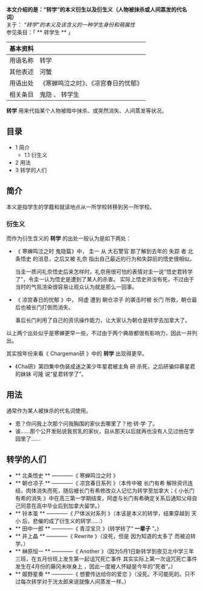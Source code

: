 **本文介绍的是：“转学”的本义衍生以及衍生义（人物被抹杀或人间蒸发的代名词）**  
关于： _“转学”的本义及该含义的一种学生身份和萌属性_  
参见条目：「 ** 转学生  ** 」

|  **基本资料**  ||
|---|---|
|用语名称  |  转学   |
|其他表述  |  河蟹   |
|用语出处  |  《寒蝉鸣泣之时》、《凉宫春日的忧郁》   |
|相关条目  |  鬼隐  、  转学生   |
  
**转学** 用来代指某个人物被暗中抹杀、或突然消失、人间蒸发等状况。

##  目录

  * 1  简介 
    * 1.1  衍生义 
  * 2  用法 
  * 3  转学的人们 

##  简介

本义是指学生的学籍和就读地点从一所学校转移到另一所学校。

###  衍生义

而作为衍生含义的 **转学** 的出处一般认为是如下两处：

  * 《  寒蝉鸣泣之时  鬼隐篇》中，  圭一  从  大石警官  那了解到去年的  失踪  者  北条悟史  的消息，之后又被  礼奈  指出自己最近的行为和失踪前的悟史很相似。 

     当圭一质问礼奈悟史后来怎样时，礼奈用很可怕的表情对圭一说“悟史君转学了”，令圭一认为悟史是遭到了某人的杀害。 
     实际上悟史并没有死，不过由于当时的气氛渲染很容易让观众认为就是那么一回事。 

  * 《  凉宫春日的忧郁  》中，  阿虚  遭到  朝仓凉子  的袭击时被  长门  所救，朝仓最后也被长门打倒而消失。 

     事后长门利用了自己的资讯操作能力，让大家认为朝仓是转学去加拿大了。 

以上两个出处似乎是寒蝉更早一些，不过由于两个典故都很有影响力，因此一并列出。

其实按年份来看《  Chargeman研  》中的 **转学** 出现得更早。

  * 《Cha研》第四集中伪装成迷之美少年星君被主角  研  杀死，之后研骗仰慕星君的妹妹  可隆  说“星君转学了”。 

##  用法

通常作为某人被抹杀的代名词使用。

  * 恩？你问我上次那个问我胸围的家伙去哪里了？他·转·学·了。 
  * 诶……那个公开发贴说我贫乳的家伙，自从那天以后就再也没有人见过他在学园里了…… 

##  转学的人们

  * ** 北条悟史  ** ————《  寒蝉鸣泣之时  》 
  * ** 朝仓凉子  ** ————《  凉宫春日系列  》（本传中被  长门有希  解除资讯连结，肉体消失而死，随后被长门有希修改众人记忆为转学至加拿大；《  小长门有希的消失  》中在高三第一学期结束，阿虚与长门有希确定关系后通知父母自己同意在高中毕业后到加拿大留学。） 
  * ** 铃本茧  ** ————《  尸体派对系列  》（本该是本义的转学，结果穿越到  天小  后，悲催的成了衍生义的转学……） 
  * ** 田中一郎  ** ————《  青涩宝贝  》(转学转了“ **一辈子** ”。) 
  * ** 井上晶  ** ————《  Rewrite  》（没死，但是  因为知道的太多了  而被迫转学。） 
  * ** 榊原恒一  ** ————《  Another  》（因为5月1日新转学到夜见北中学三年三班，在五月份班上发生第一起诅咒死亡事件  其实实际上第一次诅咒死亡事件发生在4月份的藤冈未咲身上  ，因此一度被人怀疑是今年的“死者”。） 
  * ** 姬野星奏  ** ————《  想要传达给你的爱恋  》（没死。不可能死的。只不过每次转学对于洸太郎来说就像人间蒸发一样。） 

